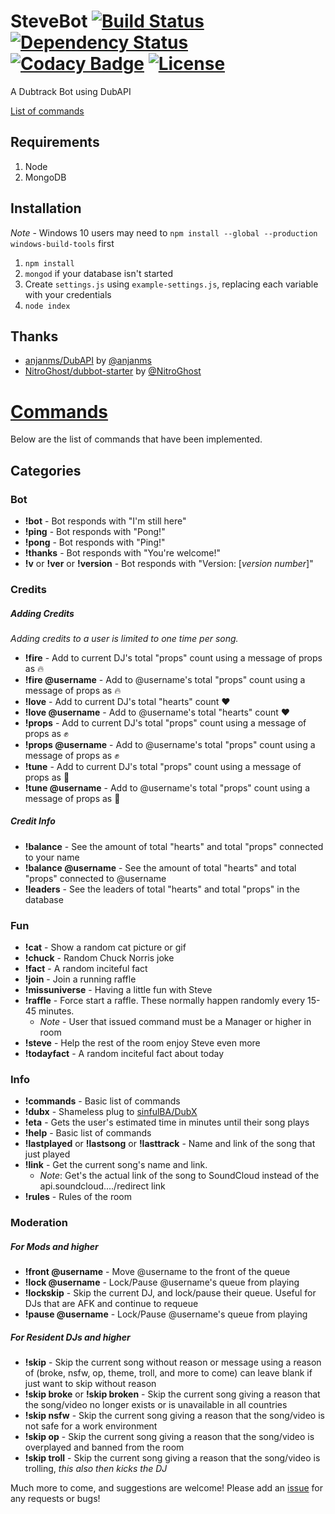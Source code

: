 # SteveBot [![Build Status](https://travis-ci.org/coryshaw1/SteveBot.svg?branch=master)](https://travis-ci.org/coryshaw1/SteveBot) [![Dependency Status](https://david-dm.org/coryshaw1/SteveBot.svg)](https://david-dm.org/coryshaw1/SteveBot) [![Codacy Badge](https://api.codacy.com/project/badge/grade/95e8bcaa4add460fb05bba63c79986c1)](https://www.codacy.com/app/cory-shaw-dev/SteveBot) [![License](http://img.shields.io/:license-mit-blue.svg)](https://github.com/coryshaw1/SteveBot/blob/master/LICENSE)
A Dubtrack Bot using DubAPI

[List of commands](#commands)

## Requirements
1. Node
2. MongoDB

## Installation

*Note* - Windows 10 users may need to `npm install --global --production windows-build-tools` first

1. `npm install`
2. `mongod` if your database isn't started
3. Create `settings.js` using `example-settings.js`, replacing each variable with your credentials
4. `node index`

## Thanks
* [anjanms/DubAPI](https://github.com/anjanms/DubAPI) by [@anjanms](https://github.com/anjanms)
* [NitroGhost/dubbot-starter](https://github.com/NitroGhost/dubbot-starter) by [@NitroGhost](https://github.com/NitroGhost)

# [Commands](#commands)
Below are the list of commands that have been implemented.
## Categories

### Bot

* **!bot** - Bot responds with "I'm still here"
* **!ping** - Bot responds with "Pong!"
* **!pong** - Bot responds with "Ping!"
* **!thanks** - Bot responds with "You're welcome!"
* **!v** or **!ver** or **!version** - Bot responds with "Version: [*version number*]"

### Credits

##### Adding Credits
*Adding credits to a user is limited to one time per song.*
* **!fire** - Add to current DJ's total "props" count using a message of props as :fire:
* **!fire @username** - Add to @username's total "props" count using a message of props as :fire:
* **!love** - Add to current DJ's total "hearts" count :heart:
* **!love @username** - Add to @username's total "hearts" count :heart:
* **!props** - Add to current DJ's total "props" count using a message of props as :fist:
* **!props @username** - Add to @username's total "props" count using a message of props as :fist:
* **!tune** - Add to current DJ's total "props" count using a message of props as :musical_note:
* **!tune @username** - Add to @username's total "props" count using a message of props as :musical_note:
 
##### Credit Info
* **!balance** - See the amount of total "hearts" and total "props" connected to your name
* **!balance @username** - See the amount of total "hearts" and total "props" connected to @username
* **!leaders** - See the leaders of total "hearts" and total "props" in the database

### Fun
* **!cat** - Show a random cat picture or gif
* **!chuck** - Random Chuck Norris joke
* **!fact** - A random inciteful fact
* **!join** - Join a running raffle
* **!missuniverse** - Having a little fun with Steve
* **!raffle** - Force start a raffle. These normally happen randomly every 15-45 minutes.
    * *Note* - User that issued command must be a Manager or higher in room  
* **!steve** - Help the rest of the room enjoy Steve even more
* **!todayfact** - A random inciteful fact about today

### Info
* **!commands** - Basic list of commands
* **!dubx** - Shameless plug to [sinfulBA/DubX](https://github.com/sinfulBA/DubX-Script)
* **!eta** - Gets the user's estimated time in minutes until their song plays
* **!help** - Basic list of commands
* **!lastplayed** or **!lastsong** or **!lasttrack** - Name and link of the song that just played
* **!link** - Get the current song's name and link. 
    * *Note*: Get's the actual link of the song to SoundCloud instead of the api.soundcloud..../redirect link
* **!rules** - Rules of the room

### Moderation
##### For Mods and higher
* **!front @username** - Move @username to the front of the queue
* **!lock @username** - Lock/Pause @username's queue from playing
* **!lockskip** - Skip the current DJ, and lock/pause their queue. Useful for DJs that are AFK and continue to requeue
* **!pause @username** - Lock/Pause @username's queue from playing

##### For Resident DJs and higher
* **!skip** - Skip the current song without reason or message using a reason of (broke, nsfw, op, theme, troll, and more to come) can leave blank if just want to skip without reason
* **!skip broke** or **!skip broken** - Skip the current song giving a reason that the song/video no longer exists or is unavailable in all countries 
* **!skip nsfw** - Skip the current song giving a reason that the song/video is not safe for a work environment
* **!skip op** - Skip the current song giving a reason that the song/video is overplayed and banned from the room
* **!skip troll** - Skip the current song giving a reason that the song/video is trolling, *this also then kicks the DJ*


Much more to come, and suggestions are welcome! Please add an [issue](https://github.com/coryshaw1/SteveBot/issues) for any requests or bugs!
